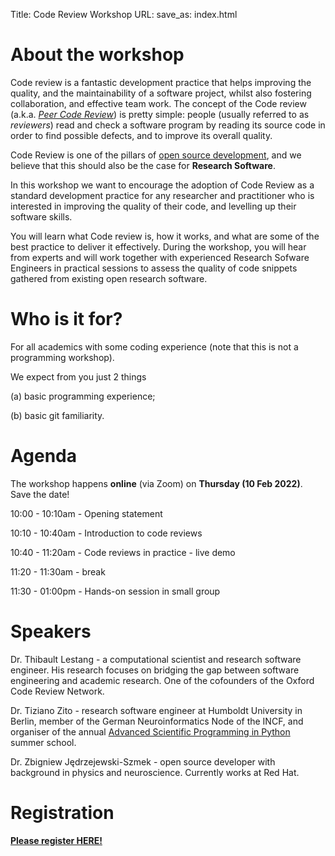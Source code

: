 Title: Code Review Workshop
URL:
save_as: index.html

# About the workshop

Code review is a fantastic development practice that helps improving the quality, and the maintainability of a 
software project, whilst also fostering collaboration, and effective team work.
The concept of the Code review (a.k.a. [_Peer Code Review_](https://en.wikipedia.org/wiki/Code_review)) is pretty simple: 
people (usually referred to as _reviewers_) read and check a software program by reading its source code in order to 
find possible defects, and to improve its overall quality.

Code Review is one of the pillars of [open source development](https://docs.github.com/en/pull-requests/collaborating-with-pull-requests/reviewing-changes-in-pull-requests/about-pull-request-reviews), and we 
believe that this should also be the case for **Research Software**. 

In this workshop we want to encourage the adoption of Code Review as a standard development practice for any researcher and practitioner who is interested in improving the quality of their code, and levelling up their software skills.

You will learn what Code review is, how it works, and what are some of the best practice to deliver it effectively. During the workshop, you will hear from experts and will work together with experienced Research Sofware Engineers in practical sessions to assess the quality of code snippets gathered from existing open research software.

# Who is it for?

For all academics with some coding experience (note that this is not a programming workshop).

We expect from you just 2 things

(a) basic programming experience;

(b) basic git familiarity.

# Agenda

The workshop happens **online** (via Zoom) on **Thursday (10 Feb 2022)**. Save the date!

10:00 - 10:10am - Opening statement

10:10 - 10:40am - Introduction to code reviews

10:40 - 11:20am - Code reviews in practice - live demo

11:20 - 11:30am - break

11:30 - 01:00pm - Hands-on session in small group

# Speakers

Dr. Thibault Lestang - a computational scientist and research software engineer. His research focuses on bridging the gap between software engineering and academic research. One of the cofounders of the Oxford Code Review Network.

Dr. Tiziano Zito - research software engineer at Humboldt University in Berlin, member of the German Neuroinformatics Node of the INCF, and organiser of the annual [Advanced Scientific Programming in Python](https://aspp.school/wiki/) summer school.

Dr. Zbigniew Jędrzejewski-Szmek - open source developer with background in physics and neuroscience. Currently works at Red Hat.

# Registration

**[Please register HERE!](https://www.eventbrite.com/e/code-review-workshop-for-researchers-tickets-239938692087)**

